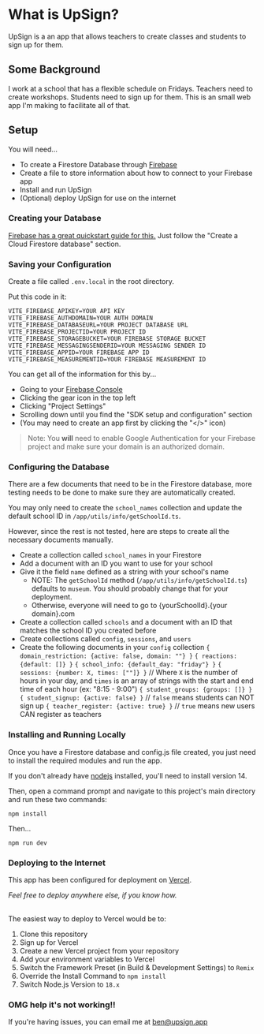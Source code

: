 # What is UpSign?

UpSign is a an app that allows teachers to create classes and students to sign up for them.

## Some Background

I work at a school that has a flexible schedule on Fridays. Teachers need to create workshops. Students need to sign up for them. This is an small web app I'm making to facilitate all of that.

## Setup
You will need...
- To create a Firestore Database through [Firebase](https://console.firebase.google.com/)
- Create a file to store information about how to connect to your Firebase app
- Install and run UpSign
- (Optional) deploy UpSign for use on the internet

### Creating your Database
[Firebase has a great quickstart guide for this.](https://firebase.google.com/docs/firestore/quickstart)
Just follow the "Create a Cloud Firestore database" section.
### Saving your Configuration
Create a file called `.env.local` in the root directory.

Put this code in it:
```env
VITE_FIREBASE_APIKEY=YOUR API KEY
VITE_FIREBASE_AUTHDOMAIN=YOUR AUTH DOMAIN
VITE_FIREBASE_DATABASEURL=YOUR PROJECT DATABASE URL
VITE_FIREBASE_PROJECTID=YOUR PROJECT ID
VITE_FIREBASE_STORAGEBUCKET=YOUR FIREBASE STORAGE BUCKET
VITE_FIREBASE_MESSAGINGSENDERID=YOUR MESSAGING SENDER ID
VITE_FIREBASE_APPID=YOUR FIREBASE APP ID
VITE_FIREBASE_MEASUREMENTID=YOUR FIREBASE MEASUREMENT ID
```

You can get all of the information for this by...
- Going to your [Firebase Console](https://console.firebase.google.com/)
- Clicking the gear icon in the top left
- Clicking "Project Settings"
- Scrolling down until you find the "SDK setup and configuration" section
- (You may need to create an app first by clicking the "</>" icon)

> Note: You **will** need to enable Google Authentication for your Firebase project and make sure your domain is an authorized domain.

### Configuring the Database
There are a few documents that need to be in the Firestore database, more testing needs to be done to make sure they are automatically created.

You may only need to create the `school_names` collection and update the default school ID in `/app/utils/info/getSchoolId.ts`.

However, since the rest is not tested, here are steps to create all the necessary documents manually.

- Create a collection called `school_names` in your Firestore
- Add a document with an ID you want to use for your school
- Give it the field `name` defined as a string with your school's name
  - NOTE: The `getSchoolId` method (`/app/utils/info/getSchoolId.ts`) defaults to `museum`. You should probably change that for your deployment.
  - Otherwise, everyone will need to go to {yourSchoolId}.{your domain}.com
- Create a collection called `schools` and a document with an ID that matches the school ID you created before
- Create collections called `config`, `sessions`, and `users`
- Create the following documents in your `config` collection
`{ domain_restriction: {active: false, domain: ""} }`
`{ reactions: {default: []} }`
`{ school_info: {default_day: "friday"} }`
`{ sessions: {number: X, times: [""]} }` // Where `X` is the number of hours in your day, and `times` is an array of strings with the start and end time of each hour (ex: "8:15 - 9:00")
`{ student_groups: {groups: []} }`
`{ student_signup: {active: false} }` // `false` means students can NOT sign up
`{ teacher_register: {active: true} }` // `true` means new users CAN register as teachers


### Installing and Running Locally
Once you have a Firestore database and config.js file created, you just need to install the required modules and run the app.

If you don't already have [nodejs](https://nodejs.org/en/) installed, you'll need to install version 14.

Then, open a command prompt and navigate to this project's main directory and run these two commands:
```
npm install
```
Then...
```
npm run dev
```

### Deploying to the Internet
This app has been configured for deployment on [Vercel](https://vercel.com).

*Feel free to deploy anywhere else, if you know how.*
<br></br>

The easiest way to deploy to Vercel would be to:
1. Clone this repository
2. Sign up for Vercel
3. Create a new Vercel project from your repository
4. Add your environment variables to Vercel
5. Switch the Framework Preset (in Build & Development Settings) to `Remix`
6. Override the Install Command to `npm install`
7. Switch Node.js Version to `18.x`

### OMG help it's not working!!

If you're having issues, you can email me at [ben@upsign.app](mailto:ben@upsign.app)
